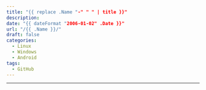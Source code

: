```yaml
---
title: "{{ replace .Name "-" " " | title }}"
description: 
date: "{{ dateFormat "2006-01-02" .Date }}"
url: "/{{ .Name }}/"
draft: false
categories:
  - Linux
  - Windows
  - Android
tags:
  - GitHub
---
```




---
